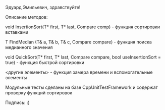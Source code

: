 Эдуард Эмильевич, здравствуйте!

Описание методов:

void InsertionSort(T* first, T* last, Compare comp) - функция сортировки вставками

T FindMedian (T& a, T& b, T& c, Compare compare) - функция поиска медианного значения

void QuickSort(T* first, T* last, Compare compare, bool useInsertionSort = true) - функция быстрой сортировки

<другие элементы> - функция замера времени и вспомогательные элементы

Модульные тесты сделаны на базе CppUnitTestFramework и содержат проверку функций сортировок

Подпись: :)
